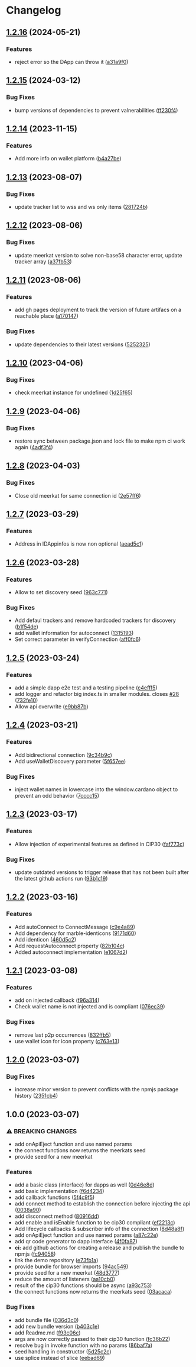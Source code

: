 # Changelog

## [1.2.16](https://github.com/fabianbormann/cardano-peer-connect/compare/v1.2.15...v1.2.16) (2024-05-21)


### Features

* reject error so the DApp can throw it ([a31a9f0](https://github.com/fabianbormann/cardano-peer-connect/commit/a31a9f091ae4f3c6f969472464b2e631257b2c3d))

## [1.2.15](https://github.com/fabianbormann/cardano-peer-connect/compare/v1.2.14...v1.2.15) (2024-03-12)


### Bug Fixes

* bump versions of dependencies to prevent valnerabilities ([ff230f4](https://github.com/fabianbormann/cardano-peer-connect/commit/ff230f4127ec7f0b2a30682633db207f688cacbf))

## [1.2.14](https://github.com/fabianbormann/cardano-peer-connect/compare/v1.2.13...v1.2.14) (2023-11-15)


### Features

* Add more info on wallet platform ([b4a27be](https://github.com/fabianbormann/cardano-peer-connect/commit/b4a27be783327c73dd186d6c69fb071c134dad58))

## [1.2.13](https://github.com/fabianbormann/cardano-peer-connect/compare/v1.2.12...v1.2.13) (2023-08-07)


### Bug Fixes

* update tracker list to wss and ws only items ([281724b](https://github.com/fabianbormann/cardano-peer-connect/commit/281724b88d093dc9e82181cfdf09128d193a57ce))

## [1.2.12](https://github.com/fabianbormann/cardano-peer-connect/compare/v1.2.11...v1.2.12) (2023-08-06)


### Bug Fixes

* update meerkat version to solve non-base58 character error, update tracker array ([a37fb53](https://github.com/fabianbormann/cardano-peer-connect/commit/a37fb53a9e5cb7761d930d8f28f21242d8440be0))

## [1.2.11](https://github.com/fabianbormann/cardano-peer-connect/compare/v1.2.10...v1.2.11) (2023-08-06)


### Features

* add gh pages deployment to track the version of future artifacs on a reachable place ([a170147](https://github.com/fabianbormann/cardano-peer-connect/commit/a170147158518d6b600509c988fbbee8ee02fece))


### Bug Fixes

* update dependencies to their latest versions ([5252325](https://github.com/fabianbormann/cardano-peer-connect/commit/5252325d83bfb483fcf331769140b82bade71c2d))

## [1.2.10](https://github.com/fabianbormann/cardano-peer-connect/compare/v1.2.9...v1.2.10) (2023-04-06)


### Bug Fixes

* check meerkat instance for undefined ([1d25f65](https://github.com/fabianbormann/cardano-peer-connect/commit/1d25f65fd0af7482cdaacbc3ae3c78699999659c))

## [1.2.9](https://github.com/fabianbormann/cardano-peer-connect/compare/v1.2.8...v1.2.9) (2023-04-06)


### Bug Fixes

* restore sync between package.json and lock file to make npm ci work again ([4adf3f4](https://github.com/fabianbormann/cardano-peer-connect/commit/4adf3f419709fe21a46860733824404f38390cfa))

## [1.2.8](https://github.com/fabianbormann/cardano-peer-connect/compare/v1.2.7...v1.2.8) (2023-04-03)


### Bug Fixes

* Close old meerkat for same connection id ([2e57ff6](https://github.com/fabianbormann/cardano-peer-connect/commit/2e57ff65cb6736d7fd346b5ee361d8687a802972))

## [1.2.7](https://github.com/fabianbormann/cardano-peer-connect/compare/v1.2.6...v1.2.7) (2023-03-29)


### Features

* Address in IDAppinfos is now non optional ([aead5c1](https://github.com/fabianbormann/cardano-peer-connect/commit/aead5c1d3d94965062ae7ad75590ea3cca1ddc2f))

## [1.2.6](https://github.com/fabianbormann/cardano-peer-connect/compare/v1.2.5...v1.2.6) (2023-03-28)


### Features

* Allow to set discovery seed ([963c771](https://github.com/fabianbormann/cardano-peer-connect/commit/963c771394f35ef61923a43f237aa6b2762c4265))


### Bug Fixes

* Add defaul trackers and remove hardcoded trackers for discovery ([b1f54de](https://github.com/fabianbormann/cardano-peer-connect/commit/b1f54de894201a142ffda2c6e776346a6b89585a))
* add wallet information for autoconnect ([1315193](https://github.com/fabianbormann/cardano-peer-connect/commit/1315193fbd8c24db2d72f1d442db19cef2b9d59f))
* Set correct parameter in verifyConnection ([aff0fc6](https://github.com/fabianbormann/cardano-peer-connect/commit/aff0fc6e8c970068a8d9960c5f72580d55c5eaaf))

## [1.2.5](https://github.com/fabianbormann/cardano-peer-connect/compare/v1.2.4...v1.2.5) (2023-03-24)


### Features

* add a simple dapp e2e test and a testing pipeline ([c4efff5](https://github.com/fabianbormann/cardano-peer-connect/commit/c4efff5a62c4f6e930a014720321bd0505ea628f))
* add logger and refactor big index.ts in smaller modules. closes [#28](https://github.com/fabianbormann/cardano-peer-connect/issues/28) ([732fe10](https://github.com/fabianbormann/cardano-peer-connect/commit/732fe1026abf39641cf7ff6b0eb7cddabe3cf3a0))
* Allow api overwrite ([e9bb87b](https://github.com/fabianbormann/cardano-peer-connect/commit/e9bb87b72cf736ee60c3599f6133cc04ff7784b9))

## [1.2.4](https://github.com/fabianbormann/cardano-peer-connect/compare/v1.2.3...v1.2.4) (2023-03-21)


### Features

* Add bidirectional connection ([9c34b9c](https://github.com/fabianbormann/cardano-peer-connect/commit/9c34b9ce84427d476db501225d041e0630646b90))
* Add useWalletDiscovery parameter ([5f657ee](https://github.com/fabianbormann/cardano-peer-connect/commit/5f657ee71c5f35a18af8144c9828f6c828b92b19))


### Bug Fixes

* inject wallet names in lowercase into the window.cardano object to prevent an odd behavior ([7cccc15](https://github.com/fabianbormann/cardano-peer-connect/commit/7cccc15c36843d1447365d1a1dac0e99214016a8))

## [1.2.3](https://github.com/fabianbormann/cardano-peer-connect/compare/v1.2.2...v1.2.3) (2023-03-17)

### Features

* Allow injection of experimental features as defined in CIP30 ([faf773c](https://github.com/fabianbormann/cardano-peer-connect/commit/faf773c1b33d62368f479c14439a587e366e980c))

### Bug Fixes

* update outdated versions to trigger release that has not been built after the latest github actions run ([93b1c19](https://github.com/fabianbormann/cardano-peer-connect/commit/93b1c19a7f6aff8b74b4b6255e01765607f2ff63))

## [1.2.2](https://github.com/fabianbormann/cardano-peer-connect/compare/v1.2.1...v1.2.2) (2023-03-16)


### Features

* Add autoConnect to ConnectMessage ([c9e4a89](https://github.com/fabianbormann/cardano-peer-connect/commit/c9e4a892acd8341777ccdae9e47b22c43c3a2224))
* Add dependency for marble-identicons ([9171d60](https://github.com/fabianbormann/cardano-peer-connect/commit/9171d602e5e613185600e090ae523a74f1ef5b69))
* Add identicon ([460d5c2](https://github.com/fabianbormann/cardano-peer-connect/commit/460d5c235ec5afecfa3e3cef6db1ffdbf7ad92fb))
* Add requestAutoconnect property ([82b104c](https://github.com/fabianbormann/cardano-peer-connect/commit/82b104c9d7738e2ef1ca8c48e337160395e29faf))
* Added autoconnect implementation ([e1067d2](https://github.com/fabianbormann/cardano-peer-connect/commit/e1067d27ff0dc9c7b95df16e8ef7fa7f965e97e8))

## [1.2.1](https://github.com/fabianbormann/cardano-peer-connect/compare/v1.2.0...v1.2.1) (2023-03-08)


### Features

* add on injected callback ([f96a314](https://github.com/fabianbormann/cardano-peer-connect/commit/f96a3140c23e2e8afde72d39aaf6172454ea26f9))
* Check wallet name is not injected and is compliant ([076ec39](https://github.com/fabianbormann/cardano-peer-connect/commit/076ec395e36fa6696d97138f574c98c2d5d0d772))


### Bug Fixes

* remove last p2p occurrences ([832ffb5](https://github.com/fabianbormann/cardano-peer-connect/commit/832ffb5aea54c0152db778a03425de8992131121))
* use wallet icon for icon property ([c763e13](https://github.com/fabianbormann/cardano-peer-connect/commit/c763e13609433b5ac79c47ef75fd7d3d08c09119))

## [1.2.0](https://github.com/fabianbormann/cardano-peer-connect/compare/v1.0.0...v1.2.0) (2023-03-07)


### Bug Fixes

* increase minor version to prevent conflicts with the npmjs package history ([2351cb4](https://github.com/fabianbormann/cardano-peer-connect/commit/2351cb47609f48fd9e35902292af08957f927a0e))

## 1.0.0 (2023-03-07)


### ⚠ BREAKING CHANGES

* add onApiEject function and use named params
* the connect functions now returns the meerkats seed
* provide seed for a new meerkat

### Features

* add a basic class (interface) for dapps as well ([0d46e8d](https://github.com/fabianbormann/cardano-peer-connect/commit/0d46e8dfc1fe095921625de38f66a99fa3961a12))
* add basic implementation ([f6d4234](https://github.com/fabianbormann/cardano-peer-connect/commit/f6d423466cc5fc1b5ee17593ba8b5535d9eafc66))
* add callback functions ([5f4c9f5](https://github.com/fabianbormann/cardano-peer-connect/commit/5f4c9f5051ebc937ae61b03cfd68a0ced19f2190))
* add connect method to establish the connection before injecting the api ([0038a90](https://github.com/fabianbormann/cardano-peer-connect/commit/0038a9091b577b4d9e8729e3adc47a5ad1c52f06))
* add disconnect method ([80916dd](https://github.com/fabianbormann/cardano-peer-connect/commit/80916ddf09103617e90833fd8a24107407095850))
* add enable and isEnable function to be cip30 compliant ([ef2213c](https://github.com/fabianbormann/cardano-peer-connect/commit/ef2213c6293ef7e92bc2efeb7d83536bd0ee468d))
* Add lifecycle callbacks & subscriber info of the connection ([8d48a8f](https://github.com/fabianbormann/cardano-peer-connect/commit/8d48a8f869ec54754c7270308844d32b6ab1532a))
* add onApiEject function and use named params ([a87c22e](https://github.com/fabianbormann/cardano-peer-connect/commit/a87c22e3bcba2ae6d3aa53db0475dfd873dba8db))
* add qr code generator to dapp interface ([4f0fa87](https://github.com/fabianbormann/cardano-peer-connect/commit/4f0fa8725cb71679c4365eb73cface7a972d7b15))
* **ci:** add github actions for creating a release and publish the bundle to npmjs ([fc94058](https://github.com/fabianbormann/cardano-peer-connect/commit/fc9405843b8e396b179efd978322f0c6249b2dee))
* link the demo repository ([e73fb1a](https://github.com/fabianbormann/cardano-peer-connect/commit/e73fb1af2095872fc8dbdf0a7c49d42eff853de5))
* provide bundle for browser imports ([94ac549](https://github.com/fabianbormann/cardano-peer-connect/commit/94ac5497327dcb1ca08ee6273225dbce6930343f))
* provide seed for a new meerkat ([48d3777](https://github.com/fabianbormann/cardano-peer-connect/commit/48d37770b36ca0a395d709d7ee08fa47d4dcf7f6))
* reduce the amount of listeners ([aa10cb0](https://github.com/fabianbormann/cardano-peer-connect/commit/aa10cb085a52459541c314c7f0c5b5af88e28d96))
* result of the cip30 functions should be async ([a93c753](https://github.com/fabianbormann/cardano-peer-connect/commit/a93c753c616c370a0d52f1e15c3fd7e0be41f4de))
* the connect functions now returns the meerkats seed ([03acaca](https://github.com/fabianbormann/cardano-peer-connect/commit/03acacaf2d2d9e205e193c09b556d50873bf7133))


### Bug Fixes

* add bundle file ([036d3c0](https://github.com/fabianbormann/cardano-peer-connect/commit/036d3c0a2b996d227151561633fef81699a6059e))
* add new bundle version ([b403c1e](https://github.com/fabianbormann/cardano-peer-connect/commit/b403c1ed90213040342ee4b88bd8e7b2651752ef))
* add Readme.md ([f93c06c](https://github.com/fabianbormann/cardano-peer-connect/commit/f93c06c69d9690471ede68f2c3ddc891d9b9a3e0))
* args are now correctly passed to their cip30 function ([fc36b22](https://github.com/fabianbormann/cardano-peer-connect/commit/fc36b22c3c4d35a0ae058eb2c30b3d6bb24321c1))
* resolve bug in invoke function with no params ([86baf7a](https://github.com/fabianbormann/cardano-peer-connect/commit/86baf7a7e2a9d2dfb336bf05c34933d6b4dd3e49))
* seed handling in constructor ([5d25c2c](https://github.com/fabianbormann/cardano-peer-connect/commit/5d25c2c83681750318b7e12a0ee656393408935c))
* use splice instead of slice ([eebad69](https://github.com/fabianbormann/cardano-peer-connect/commit/eebad698b75d76684ed3c9382045cacbb5be9108))
